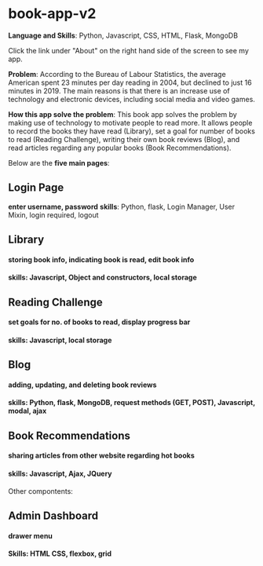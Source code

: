 # book-app-v2

__Language and Skills__: Python, Javascript, CSS, HTML, Flask, MongoDB

Click the link under "About" on the right hand side of the screen to see my app.

__Problem__:
According to the Bureau of Labour Statistics, the average American spent 23 minutes per day reading in 2004, but declined to just 16 minutes in 2019. The main reasons is that there is an increase use of technology and electronic devices, including social media and video games. 

__How this app solve the problem__:
This book app solves the problem by making use of technology to motivate people to read more. It allows people to record the books they have read (Library), set a goal for number of books to read (Reading Challenge), writing their own book reviews (Blog), and read articles regarding any popular books (Book Recommendations). 

Below are the __five main pages__:

## Login Page
__enter username, password__
__skills__: Python, flask, Login Manager, User Mixin, login required, logout

## Library
#### storing book info, indicating book is read, edit book info
#### skills: Javascript, Object and constructors, local storage

## Reading Challenge
#### set goals for no. of books to read, display progress bar
#### skills: Javascript, local storage

## Blog
#### adding, updating, and deleting book reviews
#### skills: Python, flask, MongoDB, request methods (GET, POST), Javascript, modal, ajax

## Book Recommendations
#### sharing articles from other website regarding hot books
#### skills: Javascript, Ajax, JQuery

Other compontents:

## Admin Dashboard
#### drawer menu
#### Skills: HTML CSS, flexbox, grid
